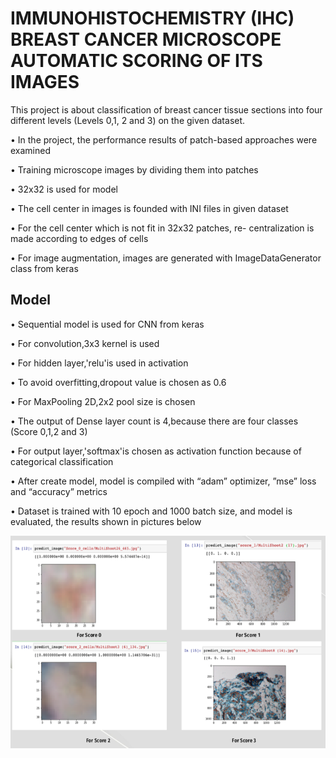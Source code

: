 # IMMUNOHISTOCHEMISTRY (IHC) BREAST CANCER MICROSCOPE AUTOMATIC SCORING OF ITS IMAGES

This project is about classification of breast cancer tissue sections into four different levels (Levels 0,1, 2 and 3) on the given dataset.

• In the project, the performance results of patch-based approaches were examined

• Training microscope images by dividing them into patches

• 32x32 is used for model 

• The cell center in images is founded with INI files in given dataset

• For the cell center which is not fit in 32x32 patches, re- centralization is made according to edges of cells

• For image augmentation, images are generated with ImageDataGenerator class from keras


## Model
• Sequential model is used for CNN from keras

• For convolution,3x3 kernel is used

• For hidden layer,'relu'is used in activation

• To avoid overfitting,dropout value is chosen as 0.6

• For MaxPooling 2D,2x2 pool size is chosen

• The output of Dense layer count is 4,because there are four classes (Score 0,1,2 and 3)

• For output layer,'softmax'is chosen as activation function because of categorical classification

• After create model, model is compiled with “adam” optimizer, ”mse” loss and “accuracy” metrics
 
• Dataset is trained with 10 epoch and 1000 batch size, and model is evaluated, the results shown in pictures below

![MyImage](prediction_result.png)
